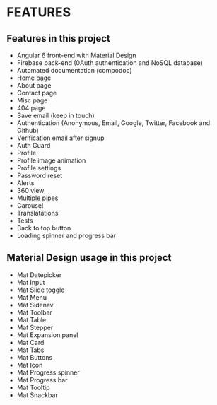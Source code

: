 # FEATURES

## Features in this project

* Angular 6 front-end with Material Design
* Firebase back-end (0Auth authentication and NoSQL database)
* Automated documentation (compodoc)
* Home page
* About page
* Contact page
* Misc page
* 404 page
* Save email (keep in touch)
* Authentication (Anonymous, Email, Google, Twitter, Facebook and Github)
* Verification email after signup
* Auth Guard
* Profile
* Profile image animation
* Profile settings
* Password reset
* Alerts
* 360 view
* Multiple pipes
* Carousel
* Translatations
* Tests
* Back to top button
* Loading spinner and progress bar

## Material Design usage in this project

* Mat Datepicker
* Mat Input
* Mat Slide toggle
* Mat Menu
* Mat Sidenav
* Mat Toolbar
* Mat Table
* Mat Stepper
* Mat Expansion panel
* Mat Card
* Mat Tabs
* Mat Buttons
* Mat Icon
* Mat Progress spinner
* Mat Progress bar
* Mat Tooltip
* Mat Snackbar
